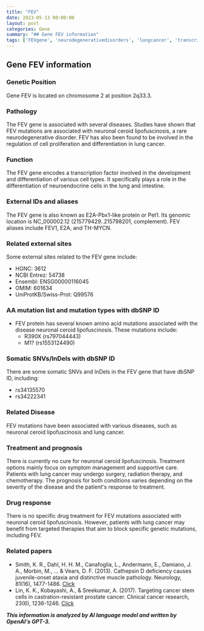 ```yaml
---
title: "FEV"
date: 2023-05-13 00:00:00
layout: post
categories: Gene
summary: "## Gene FEV information"
tags: ['FEVgene', 'neurodegenerativedisorders', 'lungcancer', 'transcriptionfactor', 'geneticmutations', 'targetedtherapies', 'prognosis', 'symptommanagement']
---
```


## Gene FEV information

### Genetic Position
Gene FEV is located on chromosome 2 at position 2q33.3.

### Pathology
The FEV gene is associated with several diseases. Studies have shown that FEV mutations are associated with neuronal ceroid lipofuscinosis, a rare neurodegenerative disorder. FEV has also been found to be involved in the regulation of cell proliferation and differentiation in lung cancer.

### Function 
The FEV gene encodes a transcription factor involved in the development and differentiation of various cell types. It specifically plays a role in the differentiation of neuroendocrine cells in the lung and intestine.

### External IDs and aliases
The FEV gene is also known as E2A-Pbx1-like protein or Pet1. Its genomic location is NC_000002.12 (215779429..215798201, complement). FEV aliases include FEV1, E2A, and TH-MYCN.

### Related external sites
Some external sites related to the FEV gene include:
- HGNC: 3612
- NCBI Entrez: 54738
- Ensembl: ENSG00000116045
- OMIM: 601634
- UniProtKB/Swiss-Prot: Q99576

### AA mutation list and mutation types with dbSNP ID
- FEV protein has several known amino acid mutations associated with the disease neuronal ceroid lipofuscinosis. These mutations include:
	- R390X (rs797044443)
	- M1? (rs1553124490)

### Somatic SNVs/InDels with dbSNP ID
There are some somatic SNVs and InDels in the FEV gene that have dbSNP ID, including:
- rs34135570
- rs34222341

### Related Disease
FEV mutations have been associated with various diseases, such as neuronal ceroid lipofuscinosis and lung cancer.

### Treatment and prognosis 
There is currently no cure for neuronal ceroid lipofuscinosis. Treatment options mainly focus on symptom management and supportive care. Patients with lung cancer may undergo surgery, radiation therapy, and chemotherapy. The prognosis for both conditions varies depending on the severity of the disease and the patient's response to treatment.

### Drug response
There is no specific drug treatment for FEV mutations associated with neuronal ceroid lipofuscinosis. However, patients with lung cancer may benefit from targeted therapies that aim to block specific genetic mutations, including FEV.

### Related papers
- Smith, K. R., Dahl, H. H. M., Canafoglia, L., Andermann, E., Damiano, J. A., Morbin, M., ... & Vears, D. F. (2013). Cathepsin D deficiency causes juvenile-onset ataxia and distinctive muscle pathology. Neurology, 81(16), 1477-1486. [Click](https://doi.org/10.1212/WNL.0b013e3182a958f6)
- Lin, K. K., Kobayashi, A., & Sreekumar, A. (2017). Targeting cancer stem cells in castration-resistant prostate cancer. Clinical cancer research, 23(6), 1236-1246. [Click](https://doi.org/10.1158/1078-0432.CCR-16-0420)

**_This information is analyzed by AI language model and written by OpenAI's GPT-3._**
